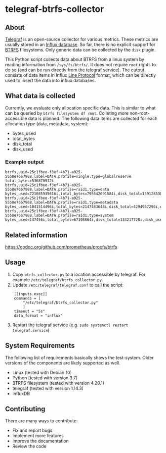# telegraf-btrfs-collector

## About
[Telegraf](https://www.influxdata.com/time-series-platform/telegraf/) is an open-source collector for various metrics.
These metrics are usually stored in an [Influx database](https://www.influxdata.com/products/influxdb-overview/).
So far, there is no explicit support for [BTRFS](https://btrfs.wiki.kernel.org/index.php/Main_Page) filesystems. 
Only generic data can be collected by the `disk` plugin.

This Python script collects data about BTRFS from a linux system by reading information from `/sys/fs/btrfs/`.
It does not require `root` rights to do so (and can be run directly from the telegraf service).
The output consists of data items in Influx [Line Protocol](https://v2.docs.influxdata.com/v2.0/reference/syntax/line-protocol/) format, which can be directly used to insert the data into influx databases.

## What data is collected
Currently, we evaluate only allocation specific data.
This is similar to what can be queried by `btrfs filesystem df /mnt`.
Colleting more non-root-accessible data is planned.
The following data items are collected for each allocation type (data, metadata, system):
* bytes_used
* total_bytes
* disk_total
* disk_used

### Example output
```
btrfs,uuid=25c1fbee-f3ef-4b71-a925-55b8e7667968,label=DATA,profile=single,type=globalreserve total_bytes=536870912i
btrfs,uuid=25c1fbee-f3ef-4b71-a925-55b8e7667968,label=DATA,profile=raid1,type=data bytes_used=721085935616i,total_bytes=795642691584i,disk_total=1591285383168i,disk_used=1442171871232i
btrfs,uuid=25c1fbee-f3ef-4b71-a925-55b8e7667968,label=DATA,profile=raid1,type=metadata bytes_used=1041514496i,total_bytes=2147483648i,disk_total=4294967296i,disk_used=2083028992i
btrfs,uuid=25c1fbee-f3ef-4b71-a925-55b8e7667968,label=DATA,profile=raid1,type=system bytes_used=147456i,total_bytes=67108864i,disk_total=134217728i,disk_used=294912i
```

## Related information
https://godoc.org/github.com/prometheus/procfs/btrfs

## Usage
1. Copy `btrfs_collector.py` to a location accessible by telegraf. For example `/etc/telegraf/btrfs_collector.py`.
2. Update `/etc/telegraf/telegraf.conf` to call the script:

```
    [[inputs.exec]]
    commands = [
        "/etc/telegraf/btrfs_collector.py"
        ]
    timeout = "5s"
    data_format = "influx"
```
3. Restart the telegraf service (e.g. `sudo systemctl restart telegraf.service`)

## System Requirements
The following list of requirements basically shows the test-system.
Older versions of the components are likely supported as well.
* Linux (tested with Debian 10)
* Python (tested with version 3.7)
* BTRFS filesystem (tested with version 4.20.1)
* telegraf (tested with version 1.14.3)
* InfluxDB

## Contributing
There are many ways to contribute:
- Fix and report bugs
- Implement more features
- Improve the documentation
- Review the code
